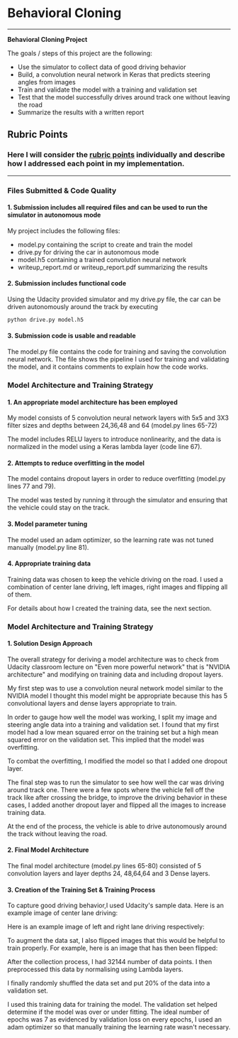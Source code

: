 # **Behavioral Cloning** 
---

**Behavioral Cloning Project**

The goals / steps of this project are the following:
* Use the simulator to collect data of good driving behavior
* Build, a convolution neural network in Keras that predicts steering angles from images
* Train and validate the model with a training and validation set
* Test that the model successfully drives around track one without leaving the road
* Summarize the results with a written report


## Rubric Points
### Here I will consider the [rubric points](https://review.udacity.com/#!/rubrics/432/view) individually and describe how I addressed each point in my implementation.  

---
### Files Submitted & Code Quality

#### 1. Submission includes all required files and can be used to run the simulator in autonomous mode

My project includes the following files:
* model.py containing the script to create and train the model
* drive.py for driving the car in autonomous mode
* model.h5 containing a trained convolution neural network 
* writeup_report.md or writeup_report.pdf summarizing the results

#### 2. Submission includes functional code
Using the Udacity provided simulator and my drive.py file, the car can be driven autonomously around the track by executing 
```sh
python drive.py model.h5
```

#### 3. Submission code is usable and readable

The model.py file contains the code for training and saving the convolution neural network. The file shows the pipeline I used for training and validating the model, and it contains comments to explain how the code works.

### Model Architecture and Training Strategy

#### 1. An appropriate model architecture has been employed

My model consists of 5 convolution neural network layers with 5x5 and 3X3 filter sizes and depths between 24,36,48 and 64 (model.py lines 65-72) 

The model includes RELU layers to introduce nonlinearity, and the data is normalized in the model using a Keras lambda layer (code line 67). 

#### 2. Attempts to reduce overfitting in the model

The model contains dropout layers in order to reduce overfitting (model.py lines 77 and 79). 

The model was tested by running it through the simulator and ensuring that the vehicle could stay on the track.

#### 3. Model parameter tuning

The model used an adam optimizer, so the learning rate was not tuned manually (model.py line 81).

#### 4. Appropriate training data

Training data was chosen to keep the vehicle driving on the road. I used a combination of center lane driving, left images, right images and flipping all of them. 

For details about how I created the training data, see the next section. 

### Model Architecture and Training Strategy

#### 1. Solution Design Approach

The overall strategy for deriving a model architecture was to check from Udacity classroom lecture on "Even more powerful network" that is "NVIDIA architecture" and modifying on training data and including dropout layers.

My first step was to use a convolution neural network model similar to the NVIDIA model I thought this model might be appropriate because this has 5 convolutional layers and dense layers appropriate to train.

In order to gauge how well the model was working, I split my image and steering angle data into a training and validation set. I found that my first model had a low mean squared error on the training set but a high mean squared error on the validation set. This implied that the model was overfitting. 

To combat the overfitting, I modified the model so that I added one dropout layer. 

The final step was to run the simulator to see how well the car was driving around track one. There were a few spots where the vehicle fell off the track like after crossing the bridge, to improve the driving behavior in these cases, I added another dropout layer and flipped all the images to increase training data.

At the end of the process, the vehicle is able to drive autonomously around the track without leaving the road.

#### 2. Final Model Architecture

The final model architecture (model.py lines 65-80) consisted of 5 convolution layers and layer depths 24, 48,64,64 and 3 Dense layers.

#### 3. Creation of the Training Set & Training Process

To capture good driving behavior,I used Udacity's sample data. Here is an example image of center lane driving:



Here is an example image of left and right lane driving respectively:









To augment the data sat, I also flipped images that this would be helpful to train properly. For example, here is an image that has then been flipped:






After the collection process, I had 32144 number of data points. I then preprocessed this data by normalising using Lambda layers.


I finally randomly shuffled the data set and put 20% of the data into a validation set. 

I used this training data for training the model. The validation set helped determine if the model was over or under fitting. The ideal number of epochs was 7 as evidenced by validation loss on every epochs, I used an adam optimizer so that manually training the learning rate wasn't necessary.


